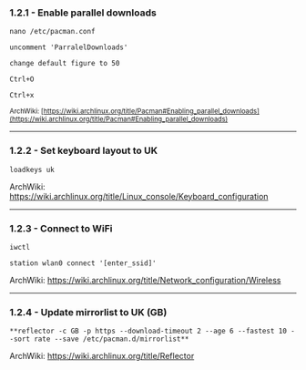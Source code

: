 ### 1.2.1 - Enable parallel downloads

`nano /etc/pacman.conf`

`uncomment 'ParralelDownloads'`

`change default figure to 50`

`Ctrl+O`

`Ctrl+x`

<sub>ArchWiki: [https://wiki.archlinux.org/title/Pacman#Enabling_parallel_downloads](https://wiki.archlinux.org/title/Pacman#Enabling_parallel_downloads) </sub>

---
### 1.2.2 - Set keyboard layout to UK

`loadkeys uk`

ArchWiki: https://wiki.archlinux.org/title/Linux_console/Keyboard_configuration

---
### 1.2.3 - Connect to WiFi

`iwctl`

`station wlan0 connect '[enter_ssid]'`

ArchWiki: https://wiki.archlinux.org/title/Network_configuration/Wireless

---
### 1.2.4 - Update mirrorlist to UK (GB)

`**reflector -c GB -p https --download-timeout 2 --age 6 --fastest 10 --sort rate --save /etc/pacman.d/mirrorlist**`

ArchWiki: https://wiki.archlinux.org/title/Reflector
